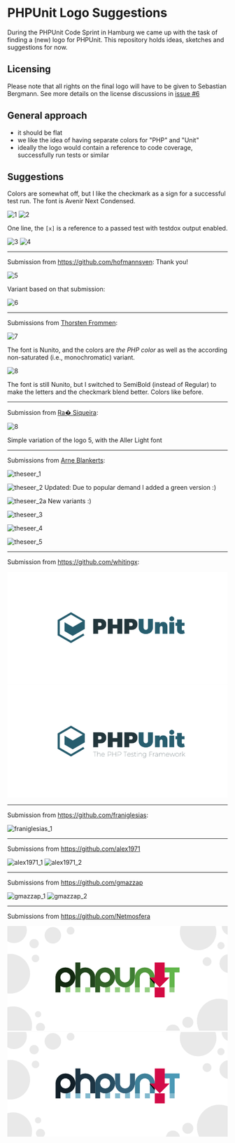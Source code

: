 # PHPUnit Logo Suggestions

During the PHPUnit Code Sprint in Hamburg we came up with the task of finding a (new) logo for PHPUnit. This repository holds ideas, sketches and suggestions for now.

## Licensing

Please note that all rights on the final logo will have to be given to Sebastian Bergmann. See more details on the license discussions in [issue #6](../../issues/6)

## General approach

- it should be flat
- we like the idea of having separate colors for "PHP" and "Unit"
- ideally the logo would contain a reference to code coverage, successfully run tests or similar

## Suggestions

Colors are somewhat off, but I like the checkmark as a sign for a successful test run. The font is Avenir Next Condensed.

![1](suggestions/belanur/logo_1.png)
![2](suggestions/belanur/logo_2.png)

One line, the `[x]` is a reference to a passed test with testdox output enabled.

![3](suggestions/belanur/logo_3.png)
![4](suggestions/belanur/logo_4.png)

----

Submission from https://github.com/hofmannsven: Thank you!

![5](suggestions/hofmannsven/logo_5.png)

Variant based on that submission:

![6](suggestions/belanur/logo_6.png)

----

Submissions from [Thorsten Frommen](https://github.com/tfrommen):

![7](suggestions/tfrommen/logo_7.png)

The font is Nunito, and the colors are _the PHP color_ as well as the according non-saturated (i.e., monochromatic) variant.

![8](suggestions/tfrommen/logo_8.png)

The font is still Nunito, but I switched to SemiBold (instead of Regular) to make the letters and the checkmark blend better. Colors like before.

----



Submission from [Ra� Siqueira](https://github.com/raisiqueira):



![8](suggestions/raisiqueira/logo_8.png)



Simple variation of the logo 5, with the Aller Light font



----

Submissions from [Arne Blankerts](https://github.com/theseer):


![theseer_1](suggestions/theseer/theseer_logo_1.png)

![theseer_2](suggestions/theseer/theseer_logo_2.png)
Updated: Due to popular demand I added a green version :)


![theseer_2a](suggestions/theseer/theseer_logo_2a.png)
New variants :)

![theseer_3](suggestions/theseer/theseer_logo_3.png)

![theseer_4](suggestions/theseer/theseer_logo_4.png)

![theseer_5](suggestions/theseer/theseer_logo_5.png)

----

Submission from https://github.com/whitingx:

![whitingx_1](suggestions/whitingx/phpunit-logo-idea.png)
![whitingx_2](suggestions/whitingx/phpunit-logo-tagline-idea.png)

----

Submission from https://github.com/franiglesias:

![franiglesias_1](suggestions/franiglesias/phpunit-logo-franiglesias.png)

----

Submissions from https://github.com/alex1971

![alex1971_1](suggestions/alex1971/alex1971_1.png)
![alex1971_2](suggestions/alex1971/alex1971_2.png)

---- 

Submissions from https://github.com/gmazzap

![gmazzap_1](suggestions/gmazzap/gmazzap.png)
![gmazzap_2](suggestions/gmazzap/gmazzap_inverse.png)

---- 

Submissions from https://github.com/Netmosfera

![netmosfera_1](suggestions/netmosfera/v1.png)
![netmosfera_1](suggestions/netmosfera/v1b.png)

